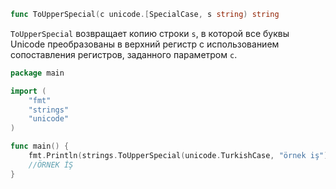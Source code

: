 ```go
func ToUpperSpecial(c unicode.[SpecialCase, s string) string
```

`ToUpperSpecial` возвращает копию строки `s`, в которой все буквы Unicode преобразованы в верхний регистр с использованием сопоставления регистров, заданного параметром `c`.

```go
package main

import (
	"fmt"
	"strings"
	"unicode"
)

func main() {
	fmt.Println(strings.ToUpperSpecial(unicode.TurkishCase, "örnek iş"))
	//ÖRNEK İŞ
}

```